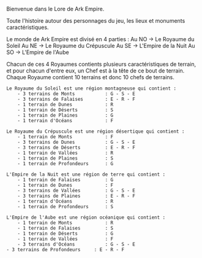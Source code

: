 Bienvenue dans le Lore de Ark Empire.

Toute l'histoire autour des personnages du jeu, les lieux et monuments caractéristiques.

Le monde de Ark Empire est divisé en 4 parties : 
    Au NO -> Le Royaume du Soleil
    Au NE -> Le Royaume du Crépuscule
    Au SE -> L'Empire de la Nuit
    Au SO -> L'Empire de l'Aube

Chacun de ces 4 Royaumes contients plusieurs caractéristiques de terrain, et pour chacun d'entre eux, un Chef est à la tête de ce bout de terrain.
Chaque Royaume contient 10 terrains et donc 10 chefs de terrains.

    Le Royaume du Soleil est une région montagneuse qui contient :
        - 3 terrains de Monts           : G - S - E
        - 3 terrains de Falaises        : E - R - F
        - 1 terrain de Dunes            : R
        - 1 terrain de Déserts          : S
        - 1 terrain de Plaines          : G
        - 1 terrain d'Océans            : F

    Le Royaume du Crépuscule est une région désertique qui contient :
        - 1 terrain de Monts            : F
        - 3 terrains de Dunes           : G - S - E
        - 3 terrains de Déserts         : E - R - F
        - 1 terrain de Vallées          : R
        - 1 terrain de Plaines          : S
        - 1 terrain de Profondeurs      : G

    L'Empire de la Nuit est une région de terre qui contient :
        - 1 terrain de Falaises         : G
        - 1 terrain de Dunes            : F
        - 3 terrains de Vallées         : G - S - E
        - 3 terrains de Plaines         : E - R - F
        - 1 terrain d'Océans            : R
        - 1 terrain de Profondeurs      : S

    L'Empire de l'Aube est une région océanique qui contient :
        - 1 terrain de Monts            : R
        - 1 terrain de Falaises         : S
        - 1 terrain de Déserts          : G
        - 1 terrain de Vallées          : F
        - 3 terrains d'Océans           : G - S - E
    - 3 terrains de Profondeurs     : E - R - F